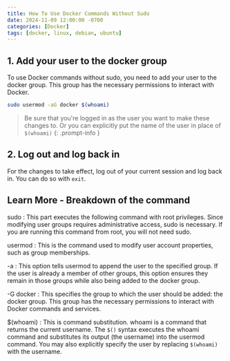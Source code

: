 ```yaml
---
title: How To Use Docker Commands Without Sudo
date: 2024-11-09 12:00:00 -0700
categories: [Docker]
tags: [docker, linux, debian, ubuntu]
---
```

## 1. Add your user to the docker group
To use Docker commands without sudo, you need to add your user to the docker group. This group has the necessary permissions to interact with Docker.
```bash
sudo usermod -aG docker $(whoami)
```
>Be sure that you're logged in as the user you want to make these changes to. Or you can explicitly put the name of the user in place of `$(whoami)`
{: .prompt-info }
## 2. Log out and log back in
For the changes to take effect, log out of your current session and log back in. You can do so with `exit`.

## Learn More - Breakdown of the command
sudo
: This part executes the following command with root privileges.
Since modifying user groups requires administrative access, sudo is necessary. If you are running this command from root, you will not need sudo.

usermod
: This is the command used to modify user account properties, such as group memberships.

-a
: This option tells usermod to append the user to the specified group.
If the user is already a member of other groups, this option ensures they remain in those groups while also being added to the docker group.

-G docker
: This specifies the group to which the user should be added: the docker group.
This group has the necessary permissions to interact with Docker commands and services.

\$(whoami)
: This is command substitution.
whoami is a command that returns the current username.
The `$()` syntax executes the whoami command and substitutes its output (the username) into the usermod command. You may also explicitly specify the user by replacing `$(whoami)` with the username.